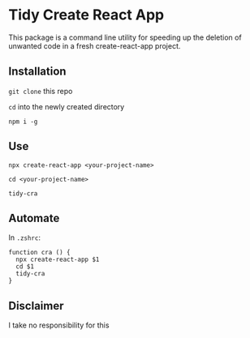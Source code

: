 # Tidy Create React App

This package is a command line utility for speeding up the deletion of unwanted code in a fresh create-react-app project.

## Installation

`git clone` this repo

`cd` into the newly created directory

`npm i -g`

## Use

`npx create-react-app <your-project-name>`

`cd <your-project-name>`

`tidy-cra`

## Automate

In `.zshrc`:

```
function cra () {
  npx create-react-app $1
  cd $1
  tidy-cra
}
```

## Disclaimer

I take no responsibility for this
